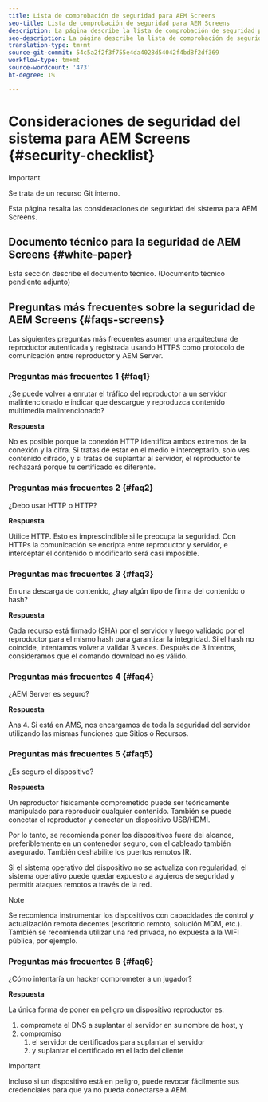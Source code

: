 ```yaml
---
title: Lista de comprobación de seguridad para AEM Screens
seo-title: Lista de comprobación de seguridad para AEM Screens
description: La página describe la lista de comprobación de seguridad para AEM Screens
seo-description: La página describe la lista de comprobación de seguridad para AEM Screens
translation-type: tm+mt
source-git-commit: 54c5a2f2f3f755e4da4028d54042f4bd8f2df369
workflow-type: tm+mt
source-wordcount: '473'
ht-degree: 1%

---
```



# Consideraciones de seguridad del sistema para AEM Screens {#security-checklist}

>[!IMPORTANT]
>Se trata de un recurso Git interno.

Esta página resalta las consideraciones de seguridad del sistema para AEM Screens.


## Documento técnico para la seguridad de AEM Screens {#white-paper}

Esta sección describe el documento técnico. (Documento técnico pendiente adjunto)


## Preguntas más frecuentes sobre la seguridad de AEM Screens {#faqs-screens}

Las siguientes preguntas más frecuentes asumen una arquitectura de reproductor autenticada y registrada usando HTTPS como protocolo de comunicación entre reproductor y AEM Server.

### Preguntas más frecuentes 1 {#faq1}

¿Se puede volver a enrutar el tráfico del reproductor a un servidor malintencionado e indicar que descargue y reproduzca contenido multimedia malintencionado?

**Respuesta**

No es posible porque la conexión HTTP identifica ambos extremos de la conexión y la cifra. Si tratas de estar en el medio e interceptarlo, solo ves contenido cifrado, y si tratas de suplantar al servidor, el reproductor te rechazará porque tu certificado es diferente.


### Preguntas más frecuentes 2 {#faq2}

¿Debo usar HTTP o HTTP?

**Respuesta**

Utilice HTTP. Esto es imprescindible si le preocupa la seguridad. Con HTTPs la comunicación se encripta entre reproductor y servidor, e interceptar el contenido o modificarlo será casi imposible.


### Preguntas más frecuentes 3 {#faq3}

En una descarga de contenido, ¿hay algún tipo de firma del contenido o hash?

**Respuesta**

Cada recurso está firmado (SHA) por el servidor y luego validado por el reproductor para el mismo hash para garantizar la integridad.
Si el hash no coincide, intentamos volver a validar 3 veces. Después de 3 intentos, consideramos que el comando download no es válido.


### Preguntas más frecuentes 4 {#faq4}

¿AEM Server es seguro?

**Respuesta**

Ans 4. Si está en AMS, nos encargamos de toda la seguridad del servidor utilizando las mismas funciones que Sitios o Recursos.


### Preguntas más frecuentes 5 {#faq5}

¿Es seguro el dispositivo?

**Respuesta**

Un reproductor físicamente comprometido puede ser teóricamente manipulado para reproducir cualquier contenido. También se puede conectar el reproductor y conectar un dispositivo USB/HDMI.

Por lo tanto, se recomienda poner los dispositivos fuera del alcance, preferiblemente en un contenedor seguro, con el cableado también asegurado. También deshabilite los puertos remotos IR.

Si el sistema operativo del dispositivo no se actualiza con regularidad, el sistema operativo puede quedar expuesto a agujeros de seguridad y permitir ataques remotos a través de la red.

>[!NOTE]
>
>Se recomienda instrumentar los dispositivos con capacidades de control y actualización remota decentes (escritorio remoto, solución MDM, etc.). También se recomienda utilizar una red privada, no expuesta a la WIFI pública, por ejemplo.


### Preguntas más frecuentes 6 {#faq6}

¿Cómo intentaría un hacker comprometer a un jugador?

**Respuesta**

La única forma de poner en peligro un dispositivo reproductor es:

1. comprometa el DNS a suplantar el servidor en su nombre de host, y
1. compromiso
   1. el servidor de certificados para suplantar el servidor
   1. y suplantar el certificado en el lado del cliente

>[!IMPORTANT]
>Incluso si un dispositivo está en peligro, puede revocar fácilmente sus credenciales para que ya no pueda conectarse a AEM.





